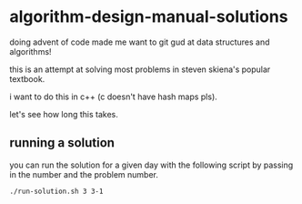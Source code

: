 # algorithm-design-manual-solutions

doing advent of code made me want to git gud at data structures and algorithms!

this is an attempt at solving most problems in steven skiena's popular textbook.

i want to do this in c++ (c doesn't have hash maps pls).

let's see how long this takes.

## running a solution

you can run the solution for a given day with the following script by passing in the number and the problem number.

```
./run-solution.sh 3 3-1
```
